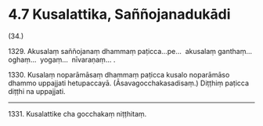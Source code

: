 

# 4.7 Kusalattika, Saññojanadukādi



(34.)

1329\. Akusalaṃ saññojanaṃ dhammaṃ paṭicca…pe…  akusalaṃ ganthaṃ…  oghaṃ…  yogaṃ…  nīvaraṇaṃ… .

1330\. Kusalaṃ noparāmāsaṃ dhammaṃ paṭicca kusalo noparāmāso dhammo uppajjati hetupaccayā. (Āsavagocchakasadisaṃ.) Diṭṭhiṃ paṭicca diṭṭhi na uppajjati.

---

1331\. Kusalattike cha gocchakaṃ niṭṭhitaṃ.





